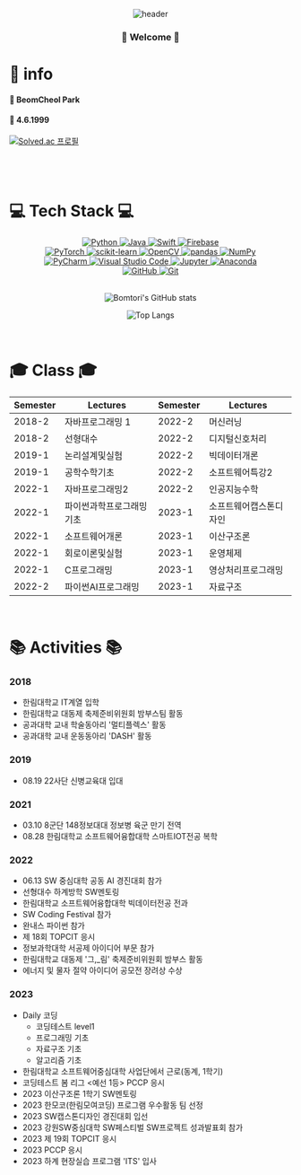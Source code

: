 <div align = "center">

  ![header](https://capsule-render.vercel.app/api?type=cylinder&color=000000&height=150&section=header&text=Bomtori&fontColor=ffffff&fontSize=70&animation=fadeIn&fontAlignY=55)
  

<h3> 🤗 Welcome 🤗 </h3>

</div>

# 🦊 info
#### 🌱 BeomCheol Park
#### 🎂 4.6.1999
[![Solved.ac 프로필](http://mazassumnida.wtf/api/v2/generate_badge?boj=kawlao46)](https://solved.ac/kawlao46/)
#

<br/>


# 💻 Tech Stack 💻

<div align="center">
  <a href="https://www.python.org/">
    <img src="https://img.shields.io/badge/Python-3776AB?style=for-the-badge&logo=python&logoColor=white" alt="Python">
  </a>
  <a href="https://www.java.com/">
    <img src="https://img.shields.io/badge/Java-007396?style=for-the-badge&logo=java&logoColor=white" alt="Java">
  </a>
  <a href="https://swift.org/">
    <img src="https://img.shields.io/badge/Swift-5.0-orange?style=for-the-badge&logo=swift&logoColor=white" alt="Swift">
  </a>
  <a href="https://firebase.google.com/">
    <img src="https://img.shields.io/badge/Firebase-FFCA28?style=for-the-badge&logo=firebase&logoColor=black" alt="Firebase">
  </a>
  <br>
  <a href="https://pytorch.org/">
    <img src="https://img.shields.io/badge/PyTorch-EE4C2C?style=for-the-badge&logo=pytorch&logoColor=white" alt="PyTorch">
  </a>
  <a href="https://scikit-learn.org/">
    <img src="https://img.shields.io/badge/scikit_learn-F7931E?style=for-the-badge&logo=scikit-learn&logoColor=white" alt="scikit-learn">
  </a>
  <a href="https://opencv.org/">
    <img src="https://img.shields.io/badge/OpenCV-5C3EE8?style=for-the-badge&logo=opencv&logoColor=white" alt="OpenCV">
  </a>
  <a href="https://pandas.pydata.org/">
    <img src="https://img.shields.io/badge/pandas-150458?style=for-the-badge&logo=pandas&logoColor=white" alt="pandas">
  </a>
  <a href="https://numpy.org/">
    <img src="https://img.shields.io/badge/NumPy-013243?style=for-the-badge&logo=numpy&logoColor=white" alt="NumPy">
  </a>
  <br>
  <a href="https://www.jetbrains.com/pycharm/">
    <img src="https://img.shields.io/badge/PyCharm-000000?style=for-the-badge&logo=pycharm&logoColor=white" alt="PyCharm">
  </a>
  <a href="https://code.visualstudio.com/">
    <img src="https://img.shields.io/badge/Visual_Studio_Code-007ACC?style=for-the-badge&logo=visual-studio-code&logoColor=white" alt="Visual Studio Code">
  </a>
  <a href="https://jupyter.org/">
    <img src="https://img.shields.io/badge/Jupyter-F37626?style=for-the-badge&logo=jupyter&logoColor=white" alt="Jupyter">
  </a>
  <a href="https://www.anaconda.com/">
    <img src="https://img.shields.io/badge/Anaconda-44A833?style=for-the-badge&logo=anaconda&logoColor=white" alt="Anaconda">
  </a>
  <br>
  <a href="https://github.com/">
    <img src="https://img.shields.io/badge/GitHub-181717?style=for-the-badge&logo=github&logoColor=white" alt="GitHub">
  </a>
  <a href="https://git-scm.com/">
    <img src="https://img.shields.io/badge/Git-F05032?style=for-the-badge&logo=git&logoColor=white" alt="Git">
  </a>
</div>

<br/>

<p align="center">
  <img src="https://github-readme-stats.vercel.app/api?username=Bomtori&show_icons=true&theme=radical" alt="Bomtori's GitHub stats">
</p>
<p align="center">
  <img src="https://github-readme-stats.vercel.app/api/top-langs/?username=Bomtori&langs_count=8&layout=compact&theme=dark" alt="Top Langs">
</p>




<br/>

# 🎓 Class 🎓
|Semester|Lectures|Semester|Lectures|
|---|---|---|---|
|2018-2|자바프로그래밍 1|2022-2|머신러닝|
|2018-2|선형대수|2022-2|디지털신호처리|
|2019-1|논리설계및실험|2022-2|빅데이터개론|
|2019-1|공학수학기초|2022-2|소프트웨어특강2|
|2022-1|자바프로그래밍2|2022-2|인공지능수학|
|2022-1|파이썬과학프로그래밍기초|2023-1|소프트웨어캡스톤디자인|
|2022-1|소프트웨어개론|2023-1|이산구조론|
|2022-1|회로이론및실험|2023-1|운영체제|
|2022-1|C프로그래밍|2023-1|영상처리프로그래밍|
|2022-2|파이썬AI프로그래밍|2023-1|자료구조|



<br/>

# 📚 Activities 📚
### 2018
- 한림대학교 IT계열 입학
- 한림대학교 대동제 축제준비위원회 밤부스팀 활동
- 공과대학 교내 학술동아리 '멀티플렉스' 활동
- 공과대학 교내 운동동아리 'DASH' 활동

### 2019
- 08.19 22사단 신병교육대 입대

### 2021
- 03.10 8군단 148정보대대 정보병 육군 만기 전역
- 08.28 한림대학교 소프트웨어융합대학 스마트IOT전공 복학

### 2022
- 06.13 SW 중심대학 공동 AI 경진대회 참가
- 선형대수 하계방학 SW멘토링
- 한림대학교 소프트웨어융합대학 빅데이터전공 전과
- SW Coding Festival 참가
- 완내스 파이썬 참가
- 제 18회 TOPCIT 응시
- 정보과학대학 서공제 아이디어 부문 참가
- 한림대학교 대동제 '그,_림' 축제준비위원회 밤부스 활동
- 에너지 및 물자 절약 아이디어 공모전 장려상 수상

### 2023
- Daily 코딩
  - 코딩테스트 level1 
  - 프로그래밍 기초
  - 자료구조 기초
  - 알고리즘 기초
- 한림대학교 소프트웨어중심대학 사업단에서 근로(동계, 1학기)
- 코딩테스트 봄 리그 <예선 1등> PCCP 응시
- 2023 이산구조론 1학기 SW멘토링
- 2023 한모코(한림모여코딩) 프로그램 우수활동 팀 선정
- 2023 SW캡스톤디자인 경진대회 입선
- 2023 강원SW중심대학 SW페스티벌 SW프로젝트 성과발표회 참가
- 2023 제 19회 TOPCIT 응시
- 2023 PCCP 응시
- 2023 하계 현장실습 프로그램 'ITS' 입사

